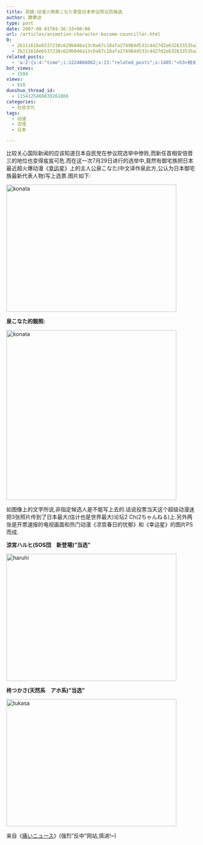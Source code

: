 ```yaml
---
title: 恶搞:动漫人物泉こなた荣登日本参议院议员候选
author: 摩摩诘
type: post
date: 2007-08-01T04:36:33+00:00
url: /articles/animetion-character-become-councillor.html
0:
  - 2b111616e6537238c629b046a13c0a67c18afa274984d533c4427d2e632633535a3923b676fda34e2e522a4eb05761f2
  - 2b111616e6537238c629b046a13c0a67c18afa274984d533c4427d2e632633535a3923b676fda34e2e522a4eb05761f2
related_posts:
  - 'a:2:{s:4:"time";i:1224866062;s:13:"related_posts";s:1405:"<h3>相关日志</h3><ul class="related_post"><li><a href="http://www.digglife.cn/articles/funny-coincidence-japan.html" title="照片中有趣的巧合之日本篇">照片中有趣的巧合之日本篇</a></li><li><a href="http://www.digglife.cn/articles/japanese-sub-detective-conan508.html" title="名侦探柯南第508集日文字幕DiggLife版">名侦探柯南第508集日文字幕DiggLife版</a></li><li><a href="http://www.digglife.cn/articles/japanese-sub-detective-conan.html" title="名侦探柯南第507集日文字幕DiggLife版">名侦探柯南第507集日文字幕DiggLife版</a></li><li><a href="http://www.digglife.cn/articles/happy-birthday-astro-boy.html" title="铁臂阿童木5岁生日快乐">铁臂阿童木5岁生日快乐</a></li><li><a href="http://www.digglife.cn/articles/horikitamaki.html" title="堀北真希出演「雷顿教授与恶魔之箱」配音">堀北真希出演「雷顿教授与恶魔之箱」配音</a></li><li><a href="http://www.digglife.cn/articles/blogbrilliant-dream.html" title="据传世界第一博客">据传世界第一博客</a></li><li><a href="http://www.digglife.cn/articles/justin-chatwin-james-masters-kitty-zhang-yuqi-dragonballz-dragon-ball-goku-chichi-piccolo-piccoro-son-gokou-dragonball-entertainment-news-trailer-commercials.html" title="好莱坞真人版《龙珠Z》人物造型">好莱坞真人版《龙珠Z》人物造型</a></li></ul>";}'
bot_views:
  - 1504
views:
  - 810
duoshuo_thread_id:
  - 1154125469839261866
categories:
  - 社会文化
tags:
  - 动漫
  - 古怪
  - 日本

---
```

比较关心国际新闻的应该知道日本自民党在参议院选举中惨败,而新任首相安倍晋三的地位也变得岌岌可危.而在这一次7月29日进行的选举中,竟然有御宅族把日本最近超火爆动漫《<a href="http://zh.wikipedia.org/w/index.php?title=%E5%B9%B8%E9%81%8B%E2%98%86%E6%98%9F&variant=zh-cn" target="_blank">幸运星</a>》上的主人公泉こなた(中文译作泉此方,公认为日本御宅族最新代表人物)写上选票.图片如下:

<a href="https://www.digglife.net/wp-content/uploads/3/379/2007/08/konata.jpg" atomicselection="true"><img src="https://www.digglife.net/wp-content/uploads/3/379/2007/08/konata-thumb.jpg" alt="konata" height="337" width="450" /></a>

<!--more-->

**泉こなた的靓照:**

<a href="https://www.digglife.net/wp-content/uploads/3/379/2007/08/konata1.jpg" atomicselection="true"><img src="https://www.digglife.net/wp-content/uploads/3/379/2007/08/konata-thumb1.jpg" alt="konata" height="450" width="450" /></a>

如图像上的文字所说,非指定候选人是不能写上去的.话说投票当天这个超级动漫迷把3张照片传到了日本最大(估计也是世界最大)论坛2 Ch(2ちゃんねる)上.另外两张是开票速报的电视画面和热门动漫《凉宫春日的忧郁》和《幸运星》的图片PS而成.

**涼宮ハルヒ(SOS団　新登場)&#8221;当选&#8221;**

<a href="https://www.digglife.net/wp-content/uploads/3/379/2007/08/haruhi.jpg" atomicselection="true"><img src="https://www.digglife.net/wp-content/uploads/3/379/2007/08/haruhi-thumb.jpg" alt="haruhi" height="337" width="450" /></a>

**柊つかさ(天然系　アホ系)&#8221;当选&#8221;**

<a href="https://www.digglife.net/wp-content/uploads/3/379/2007/08/tukasa.jpg" atomicselection="true"><img src="https://www.digglife.net/wp-content/uploads/3/379/2007/08/tukasa-thumb.jpg" alt="tukasa" height="337" width="450" /></a>
  
来自《<a href="http://blog.livedoor.jp/dqnplus/archives/1011219.html" target="_blank">痛いニュース</a>》(强烈&#8221;反中&#8221;网站,慎进!~)

